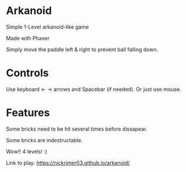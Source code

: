 # Arkanoid
Simple 1-Level arkanoid-like game

Made with Phaser

Simply move the paddle left & right to prevent ball falling down.

# Controls
Use keyboard ← → arrows and Spacebar (if needed).
Or just use mouse.

# Features
Some bricks need to be hit several times before dissapear.

Some bricks are indestructable.

Wow!! 4 levels! :)

Link to play: https://nickrimer03.github.io/arkanoid/
